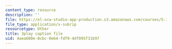 ```yaml
---
content_type: resource
description: ''
file: https://ol-ocw-studio-app-production.s3.amazonaws.com/courses/5-111sc-principles-of-chemical-science-fall-2014/4aea600e8cbc0e64fdf94df095f31b97_awdQqF9CFt0.srt
file_type: application/x-subrip
resourcetype: Other
title: 3play caption file
uid: 4aea600e-8cbc-0e64-fdf9-4df095f31b97
---
```

